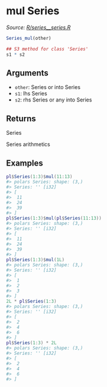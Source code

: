 # mul Series

*Source: [R/series__series.R](https://github.com/pola-rs/r-polars/tree/main/R/series__series.R)*

```r
Series_mul(other)

## S3 method for class 'Series'
s1 * s2
```

## Arguments

- `other`: Series or into Series
- `s1`: lhs Series
- `s2`: rhs Series or any into Series

## Returns

Series

Series arithmetics

## Examples

<pre class='r-example'><code><span class='r-in'><span><span class='va'>pl</span><span class='op'>$</span><span class='fu'>Series</span><span class='op'>(</span><span class='fl'>1</span><span class='op'>:</span><span class='fl'>3</span><span class='op'>)</span><span class='op'>$</span><span class='fu'>mul</span><span class='op'>(</span><span class='fl'>11</span><span class='op'>:</span><span class='fl'>13</span><span class='op'>)</span></span></span>
<span class='r-out co'><span class='r-pr'>#&gt;</span> polars Series: shape: (3,)</span>
<span class='r-out co'><span class='r-pr'>#&gt;</span> Series: '' [i32]</span>
<span class='r-out co'><span class='r-pr'>#&gt;</span> [</span>
<span class='r-out co'><span class='r-pr'>#&gt;</span> 	11</span>
<span class='r-out co'><span class='r-pr'>#&gt;</span> 	24</span>
<span class='r-out co'><span class='r-pr'>#&gt;</span> 	39</span>
<span class='r-out co'><span class='r-pr'>#&gt;</span> ]</span>
<span class='r-in'><span><span class='va'>pl</span><span class='op'>$</span><span class='fu'>Series</span><span class='op'>(</span><span class='fl'>1</span><span class='op'>:</span><span class='fl'>3</span><span class='op'>)</span><span class='op'>$</span><span class='fu'>mul</span><span class='op'>(</span><span class='va'>pl</span><span class='op'>$</span><span class='fu'>Series</span><span class='op'>(</span><span class='fl'>11</span><span class='op'>:</span><span class='fl'>13</span><span class='op'>)</span><span class='op'>)</span></span></span>
<span class='r-out co'><span class='r-pr'>#&gt;</span> polars Series: shape: (3,)</span>
<span class='r-out co'><span class='r-pr'>#&gt;</span> Series: '' [i32]</span>
<span class='r-out co'><span class='r-pr'>#&gt;</span> [</span>
<span class='r-out co'><span class='r-pr'>#&gt;</span> 	11</span>
<span class='r-out co'><span class='r-pr'>#&gt;</span> 	24</span>
<span class='r-out co'><span class='r-pr'>#&gt;</span> 	39</span>
<span class='r-out co'><span class='r-pr'>#&gt;</span> ]</span>
<span class='r-in'><span><span class='va'>pl</span><span class='op'>$</span><span class='fu'>Series</span><span class='op'>(</span><span class='fl'>1</span><span class='op'>:</span><span class='fl'>3</span><span class='op'>)</span><span class='op'>$</span><span class='fu'>mul</span><span class='op'>(</span><span class='fl'>1L</span><span class='op'>)</span></span></span>
<span class='r-out co'><span class='r-pr'>#&gt;</span> polars Series: shape: (3,)</span>
<span class='r-out co'><span class='r-pr'>#&gt;</span> Series: '' [i32]</span>
<span class='r-out co'><span class='r-pr'>#&gt;</span> [</span>
<span class='r-out co'><span class='r-pr'>#&gt;</span> 	1</span>
<span class='r-out co'><span class='r-pr'>#&gt;</span> 	2</span>
<span class='r-out co'><span class='r-pr'>#&gt;</span> 	3</span>
<span class='r-out co'><span class='r-pr'>#&gt;</span> ]</span>
<span class='r-in'><span><span class='fl'>2L</span> <span class='op'>*</span> <span class='va'>pl</span><span class='op'>$</span><span class='fu'>Series</span><span class='op'>(</span><span class='fl'>1</span><span class='op'>:</span><span class='fl'>3</span><span class='op'>)</span></span></span>
<span class='r-out co'><span class='r-pr'>#&gt;</span> polars Series: shape: (3,)</span>
<span class='r-out co'><span class='r-pr'>#&gt;</span> Series: '' [i32]</span>
<span class='r-out co'><span class='r-pr'>#&gt;</span> [</span>
<span class='r-out co'><span class='r-pr'>#&gt;</span> 	2</span>
<span class='r-out co'><span class='r-pr'>#&gt;</span> 	4</span>
<span class='r-out co'><span class='r-pr'>#&gt;</span> 	6</span>
<span class='r-out co'><span class='r-pr'>#&gt;</span> ]</span>
<span class='r-in'><span><span class='va'>pl</span><span class='op'>$</span><span class='fu'>Series</span><span class='op'>(</span><span class='fl'>1</span><span class='op'>:</span><span class='fl'>3</span><span class='op'>)</span> <span class='op'>*</span> <span class='fl'>2L</span></span></span>
<span class='r-out co'><span class='r-pr'>#&gt;</span> polars Series: shape: (3,)</span>
<span class='r-out co'><span class='r-pr'>#&gt;</span> Series: '' [i32]</span>
<span class='r-out co'><span class='r-pr'>#&gt;</span> [</span>
<span class='r-out co'><span class='r-pr'>#&gt;</span> 	2</span>
<span class='r-out co'><span class='r-pr'>#&gt;</span> 	4</span>
<span class='r-out co'><span class='r-pr'>#&gt;</span> 	6</span>
<span class='r-out co'><span class='r-pr'>#&gt;</span> ]</span>
 </code></pre>